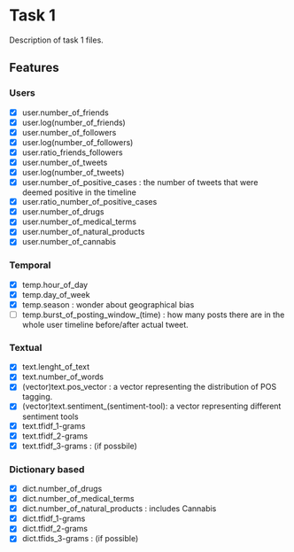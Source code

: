 # Task 1

Description of task 1 files.


## Features

### Users
- [x] user.number_of_friends
- [x] user.log(number_of_friends)
- [x] user.number_of_followers
- [x] user.log(number_of_followers)
- [x] user.ratio_friends_followers
- [x] user.number_of_tweets
- [x] user.log(number_of_tweets)
- [x] user.number_of_positive_cases : the number of tweets that were deemed positive in the timeline
- [x] user.ratio_number_of_positive_cases
- [x] user.number_of_drugs
- [x] user.number_of_medical_terms
- [x] user.number_of_natural_products
- [x] user.number_of_cannabis

### Temporal
- [x] temp.hour_of_day
- [x] temp.day_of_week
- [x] temp.season : wonder about geographical bias
- [ ] temp.burst_of_posting_window_(time) : how many posts there are in the whole user timeline before/after actual tweet.

### Textual
- [x] text.lenght_of_text
- [x] text.number_of_words
- [x] (vector)text.pos_vector : a vector representing the distribution of POS tagging.
- [x] (vector)text.sentiment_(sentiment-tool): a vector representing different sentiment tools
- [x] text.tfidf_1-grams
- [x] text.tfidf_2-grams
- [x] text.tfidf_3-grams : (if possbile)

### Dictionary based
- [x] dict.number_of_drugs
- [x] dict.number_of_medical_terms
- [x] dict.number_of_natural_products : includes Cannabis
- [x] dict.tfidf_1-grams
- [x] dict.tfidf_2-grams
- [x] dict.tfids_3-grams : (if possible)
